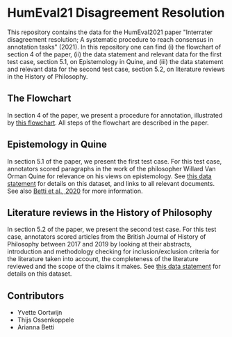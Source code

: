 # HumEval21 Disagreement Resolution
This repository contains the data for the HumEval2021 paper "Interrater disagreement resolution; A systematic procedure to reach consensus in annotation tasks" (2021). In this repository one can find (i) the flowchart of section 4 of the paper, (ii) the data statement and relevant data for the first test case, section 5.1, on Epistemology in Quine, and (iii) the data statement and relevant data for the second test case, section 5.2, on literature reviews in the History of Philosophy. 

## The Flowchart
In section 4 of the paper, we present a procedure for annotation, illustrated by [this flowchart](). All steps of the flowchart are described in the paper. 

## Epistemology in Quine
In section 5.1 of the paper, we present the first test case. For this test case, annotators scored paragraphs in the work of the philosopher Willard Van Orman Quine for relevance on his views on epistemology. See [this data statement]() for details on this dataset, and links to all relevant documents. See also [Betti et al., 2020](https://doi.org/10.18653/v1/2020.coling-main.586) for more information. 

## Literature reviews in the History of Philosophy 
In section 5.2 of the paper, we present the second test case. For this test case, annotators scored articles from the British Journal of History of Philosophy between 2017 and 2019 by looking at their abstracts, introduction and methodology checking for inclusion/exclusion criteria for the literature taken into account, the completeness of the literature reviewed and the scope of the claims it makes. See [this data statement]() for details on this dataset. 

## Contributors
- Yvette Oortwijn
- Thijs Ossenkoppele
- Arianna Betti
